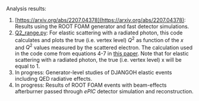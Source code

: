 Analysis results:

1. [https://arxiv.org/abs/2207.04378](https://arxiv.org/abs/2207.04378): Results using the ROOT FOAM generator and fast detector simulations.
2. [Q2_range.py](Q2_range.py): For elastic scattering with a radiated photon, this code calculates and plots the true (i.e. vertex level) $Q^{2}$ as function of the $x$ and $Q^{2}$ values measured by the scattered electron. The calculation used in the code come from equations 4-7 in [this paper](https://arxiv.org/abs/hep-ph/9906408v1). Note that for elastic scattering with a radiated photon, the true (i.e. vertex level) x will be equal to 1.
3. In progress: Generator-level studies of DJANGOH elastic events including QED radiative effects.
4. In progress: Results of ROOT FOAM events with beam-effects afterburner passed through <i>ePIC</i> detector simulation and reconstruction.

